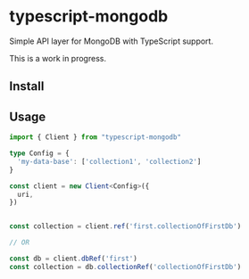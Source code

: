 # typescript-mongodb

Simple API layer for MongoDB with TypeScript support.

This is a work in progress.

## Install

## Usage

```ts
import { Client } from "typescript-mongodb"

type Config = {
  'my-data-base': ['collection1', 'collection2']
}

const client = new Client<Config>({
  uri,
})


const collection = client.ref('first.collectionOfFirstDb')

// OR

const db = client.dbRef('first')
const collection = db.collectionRef('collectionOfFirstDb')

```
